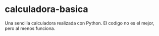 # calculadora-basica

Una sencilla calculadora realizada con Python. El codigo no es el mejor, pero al menos funciona.
